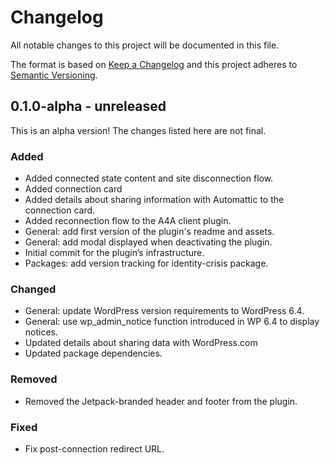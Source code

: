 # Changelog

All notable changes to this project will be documented in this file.

The format is based on [Keep a Changelog](https://keepachangelog.com/en/1.0.0/)
and this project adheres to [Semantic Versioning](https://semver.org/spec/v2.0.0.html).

## 0.1.0-alpha - unreleased

This is an alpha version! The changes listed here are not final.

### Added
- Added connected state content and site disconnection flow.
- Added connection card
- Added details about sharing information with Automattic to the connection card.
- Added reconnection flow to the A4A client plugin.
- General: add first version of the plugin's readme and assets.
- General: add modal displayed when deactivating the plugin.
- Initial commit for the plugin’s infrastructure.
- Packages: add version tracking for identity-crisis package.

### Changed
- General: update WordPress version requirements to WordPress 6.4.
- General: use wp_admin_notice function introduced in WP 6.4 to display notices.
- Updated details about sharing data with WordPress.com
- Updated package dependencies.

### Removed
- Removed the Jetpack-branded header and footer from the plugin.

### Fixed
- Fix post-connection redirect URL.
